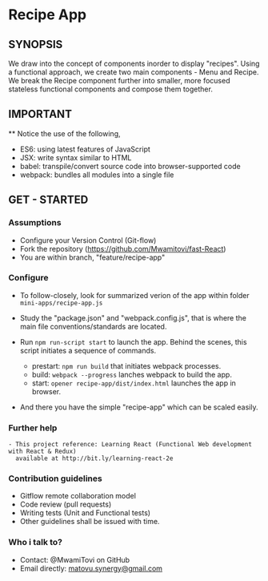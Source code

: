 Recipe App
==========

## SYNOPSIS

We draw into the concept of components inorder to display "recipes".
Using a functional approach, we create two main components - Menu and Recipe.
We break the Recipe component further into smaller, 
more focused stateless functional components and compose them together.


## IMPORTANT

** Notice the use of the following,
   - ES6: using latest features of JavaScript
   - JSX: write syntax similar to HTML
   - babel: transpile/convert source code into browser-supported code
   - webpack: bundles all modules into a single file


## GET - STARTED

### Assumptions
   - Configure your Version Control (Git-flow)
   - Fork the repository (https://github.com/Mwamitovi/fast-React)
   - You are within branch, "feature/recipe-app"

### Configure

   - To follow-closely, look for summarized verion of the app within
     folder `mini-apps/recipe-app.js`

   - Study the "package.json" and "webpack.config.js", 
     that is where the main file conventions/standards are located.

   - Run `npm run-script start` to launch the app.
     Behind the scenes, this script initiates a sequence of commands.
      - prestart: `npm run build` that initiates webpack processes.
      - build: `webpack --progress` lanches webpack to build the app.
      - start: `opener recipe-app/dist/index.html` launches the app in browser.

   - And there you have the simple "recipe-app" which can be scaled easily.


### Further help

    - This project reference: Learning React (Functional Web development with React & Redux)
      available at http://bit.ly/learning-react-2e


### Contribution guidelines
   - Gitflow remote collaboration model
   - Code review (pull requests)
   - Writing tests (Unit and Functional tests)
   - Other guidelines shall be issued with time.

### Who i talk to?
   - Contact: @MwamiTovi on GitHub
   - Email directly: matovu.synergy@gmail.com
